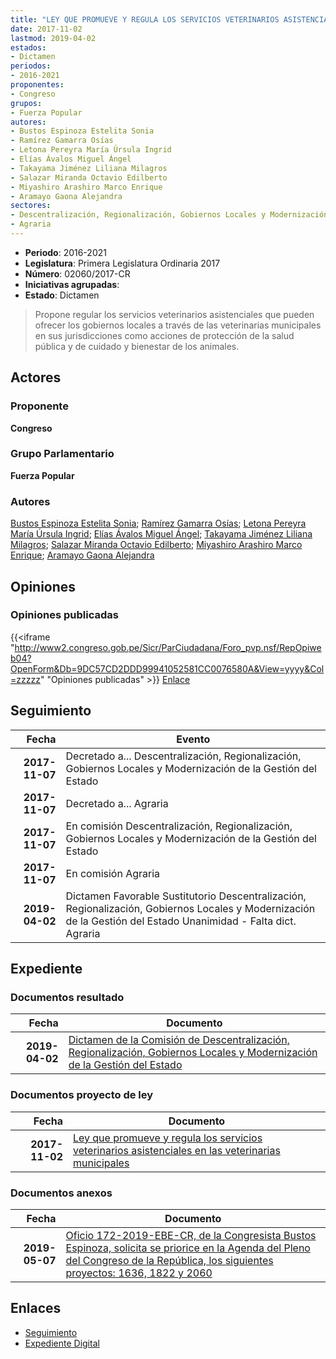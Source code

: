 ```yaml
---
title: "LEY QUE PROMUEVE Y REGULA LOS SERVICIOS VETERINARIOS ASISTENCIALES EN LAS VETERINARIAS MUNICIPALES"
date: 2017-11-02
lastmod: 2019-04-02
estados:
- Dictamen
periodos:
- 2016-2021
proponentes:
- Congreso
grupos:
- Fuerza Popular
autores:
- Bustos Espinoza Estelita Sonia
- Ramírez Gamarra Osías
- Letona Pereyra María Úrsula Ingrid
- Elías Ávalos Miguel Ángel
- Takayama Jiménez Liliana Milagros
- Salazar Miranda Octavio Edilberto
- Miyashiro Arashiro Marco Enrique
- Aramayo Gaona Alejandra
sectores:
- Descentralización, Regionalización, Gobiernos Locales y Modernización de la Gestión del Estado
- Agraria
---
```

- **Periodo**: 2016-2021
- **Legislatura**: Primera Legislatura Ordinaria 2017
- **Número**: 02060/2017-CR
- **Iniciativas agrupadas**: 
- **Estado**: Dictamen

> Propone regular los servicios veterinarios asistenciales que pueden ofrecer los gobiernos locales a través de las veterinarias municipales en sus jurisdicciones como acciones de protección de la salud pública y de cuidado y bienestar de los animales.


## Actores

### Proponente

**Congreso**

### Grupo Parlamentario

**Fuerza Popular**

### Autores

[Bustos Espinoza Estelita Sonia](mailto:mailto:ebustos@congreso.gob.pe); [Ramírez Gamarra Osías](mailto:mailto:oramirez@congreso.gob.pe); [Letona Pereyra María Úrsula Ingrid](mailto:mailto:mletona@congreso.gob.pe); [Elías Ávalos Miguel Ángel](mailto:mailto:melias@congreso.gob.pe); [Takayama Jiménez Liliana Milagros](mailto:mailto:ltakayama@congreso.gob.pe); [Salazar Miranda Octavio Edilberto](mailto:mailto:osalazar@congreso.gob.pe); [Miyashiro Arashiro Marco Enrique](mailto:mailto:mmiyashiro@congreso.gob.pe); [Aramayo Gaona Alejandra](mailto:mailto:maramayo@congreso.gob.pe)

## Opiniones

### Opiniones publicadas

{{<iframe "http://www2.congreso.gob.pe/Sicr/ParCiudadana/Foro_pvp.nsf/RepOpiweb04?OpenForm&Db=9DC57CD2DDD99941052581CC0076580A&View=yyyy&Col=zzzzz" "Opiniones publicadas" >}}
[Enlace](http://www2.congreso.gob.pe/Sicr/ParCiudadana/Foro_pvp.nsf/RepOpiweb04?OpenForm&Db=9DC57CD2DDD99941052581CC0076580A&View=yyyy&Col=zzzzz)


## Seguimiento

| Fecha | Evento |
|------:|--------|
| **2017-11-07** | Decretado a... Descentralización, Regionalización, Gobiernos Locales y Modernización de la Gestión del Estado |
| **2017-11-07** | Decretado a... Agraria |
| **2017-11-07** | En comisión Descentralización, Regionalización, Gobiernos Locales y Modernización de la Gestión del Estado |
| **2017-11-07** | En comisión Agraria |
| **2019-04-02** | Dictamen Favorable Sustitutorio Descentralización, Regionalización, Gobiernos Locales y Modernización de la Gestión del Estado Unanimidad - Falta dict. Agraria |

## Expediente

### Documentos resultado

| Fecha | Documento |
|------:|-----------|
| **2019-04-02** | [Dictamen de la Comisión de Descentralización, Regionalización, Gobiernos Locales y Modernización de la Gestión del Estado](http://www.leyes.congreso.gob.pe/Documentos/2016_2021/Dictamenes/Proyectos_de_Ley/02060DC08MAY20190402.pdf) |

### Documentos proyecto de ley

| Fecha | Documento |
|------:|-----------|
| **2017-11-02** | [Ley que promueve y regula los servicios veterinarios asistenciales en las veterinarias municipales](http://www.leyes.congreso.gob.pe/Documentos/2016_2021/Proyectos_de_Ley_y_de_Resoluciones_Legislativas/PL0206020171102..pdf) |

### Documentos anexos

| Fecha | Documento |
|------:|-----------|
| **2019-05-07** | [Oficio 172-2019-EBE-CR, de la Congresista Bustos Espinoza, solicita se priorice en la Agenda del Pleno del Congreso de la República, los siguientes proyectos: 1636, 1822 y 2060](http://www.leyes.congreso.gob.pe/Documentos/2016_2021/Oficios/Congresistas/OFICIO-172-2019-EBE-CR.pdf) |

## Enlaces

- [Seguimiento](http://www2.congreso.gob.pe/Sicr/TraDocEstProc/CLProLey2016.nsf/f7fff46988ca05b1052578e100829cc7/3a366fb0b78af72a052581cc00650b8a?OpenDocument)
- [Expediente Digital](http://www2.congreso.gob.pe/Sicr/TraDocEstProc/CLProLey2016.nsf/f7fff46988ca05b1052578e100829cc7/3a366fb0b78af72a052581cc00650b8a?OpenDocument&Click=05257FB7005EB655.eb71d0cf91d8294e05256cdf006b5706/$Body/0.1C6C)


